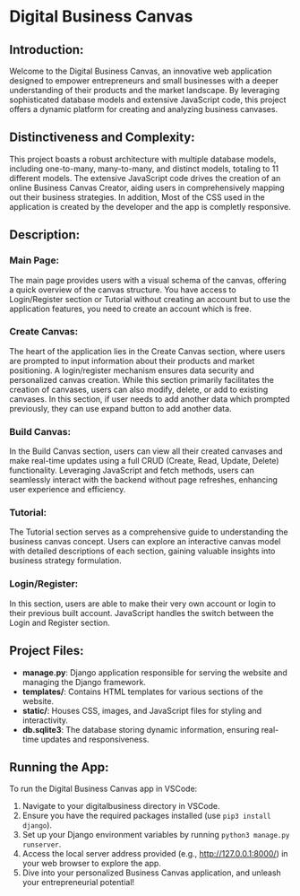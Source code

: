 # Digital Business Canvas

## Introduction:

Welcome to the Digital Business Canvas, an innovative web application designed to empower entrepreneurs and small businesses with a deeper understanding of their products and the market landscape. By leveraging sophisticated database models and extensive JavaScript code, this project offers a dynamic platform for creating and analyzing business canvases.

## Distinctiveness and Complexity:

This project boasts a robust architecture with multiple database models, including one-to-many, many-to-many, and distinct models, totaling to 11 different models. The extensive JavaScript code drives the creation of an online Business Canvas Creator, aiding users in comprehensively mapping out their business strategies. In addition, Most of the CSS used in the application is created by the developer and the app is completly responsive.

## Description:

### Main Page:

The main page provides users with a visual schema of the canvas, offering a quick overview of the canvas structure.
You have access to Login/Register section or Tutorial without creating an account but to use the application features, you need to create an account which is free.

### Create Canvas:

The heart of the application lies in the Create Canvas section, where users are prompted to input information about their products and market positioning. A login/register mechanism ensures data security and personalized canvas creation. While this section primarily facilitates the creation of canvases, users can also modify, delete, or add to existing canvases.
In this section, if user needs to add another data which prompted previously, they can use expand button to add another data.

### Build Canvas:

In the Build Canvas section, users can view all their created canvases and make real-time updates using a full CRUD (Create, Read, Update, Delete) functionality. Leveraging JavaScript and fetch methods, users can seamlessly interact with the backend without page refreshes, enhancing user experience and efficiency.

### Tutorial:

The Tutorial section serves as a comprehensive guide to understanding the business canvas concept. Users can explore an interactive canvas model with detailed descriptions of each section, gaining valuable insights into business strategy formulation.

### Login/Register:

In this section, users are able to make their very own account or login to their previous built account. JavaScript handles the switch between the Login and Register section.

## Project Files:

- **manage.py**: Django application responsible for serving the website and managing the Django framework.
- **templates/**: Contains HTML templates for various sections of the website.
- **static/**: Houses CSS, images, and JavaScript files for styling and interactivity.
- **db.sqlite3**: The database storing dynamic information, ensuring real-time updates and responsiveness.

## Running the App:

To run the Digital Business Canvas app in VSCode:

1. Navigate to your digitalbusiness directory in VSCode.
2. Ensure you have the required packages installed (use `pip3 install django`).
3. Set up your Django environment variables by running `python3 manage.py runserver`.
4. Access the local server address provided (e.g., http://127.0.0.1:8000/) in your web browser to explore the app.
5. Dive into your personalized Business Canvas application, and unleash your entrepreneurial potential!

